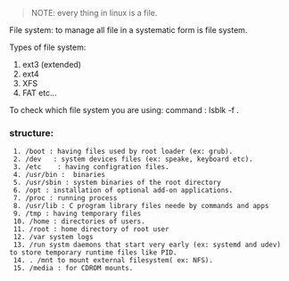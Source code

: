 ﻿> NOTE:  every thing in linux is a file.

File system: to manage all file in a systematic form is file system.

Types of file system:
1. ext3 (extended)
2. ext4
3. XFS
4. FAT  etc...

To check which file system you are using:
command :  lsblk -f .

### structure:

     1. /boot : having files used by root loader (ex: grub).
     2. /dev   : system devices files (ex: speake, keyboard etc).
     3. /etc    : having configration files.
     4. /usr/bin :  binaries
     5. /usr/sbin : system binaries of the root directory
     6. /opt : installation of optional add-on applications.
     7. /proc : running process
     8. /usr/lib : C program library files neede by commands and apps
     9. /tmp : having temporary files
     10. /home : directories of users.
     11. /root : home directory of root user
     12. /var system logs
     13. /run systm daemons that start very early (ex: systemd and udev) to store temporary runtime files like PID.
     14. . /mnt to mount external filesystem( ex: NFS).
     15. /media : for CDROM mounts. 


